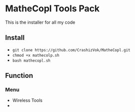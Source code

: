 # MatheCopl Tools Pack
This is the installer for all my code

## Install
- `git clone https://github.com/CrashizVok/MatheCopl.git`
- `chmod +x mathecolp.sh`
- `bash mathecopl.sh`
## Function
### Menu 
- Wireless Tools
- 


